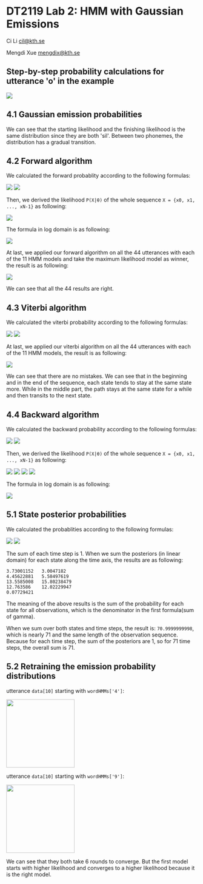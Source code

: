 # DT2119 Lab 2: HMM with Gaussian Emissions

Ci Li cil@kth.se

Mengdi Xue mengdix@kth.se

## Step-by-step probability calculations for utterance 'o' in the example

![](https://github.com/Celiali/Speech-Lab/blob/master/Lab2/figure/stepbystep_calculations.png)

## 4.1 Gaussian emission probabilities

We can see that the starting likelihood and the finishing likelihood is the same distribution since they are both 'sil'. Between two phonemes, the distribution has a gradual transition.

## 4.2 Forward algorithm

We calculated the forward probablity according to the following formulas:

<img src="http://chart.googleapis.com/chart?cht=tx&chl=%20log%5Calpha_%7B0%7D%28j%29%3Dlog%5Cpi_j%2Blog%5Cphi_j%28x_0%29" style="border:none;">

<img src="http://chart.googleapis.com/chart?cht=tx&chl=%20log%5Calpha_%7Bn%7D%28j%29%3Dlog%28%5Csum_%7Bi%7Dexp%28log%5Calpha_%7Bn-1%7D%28i%29%2Blog%20a_%7Bij%7D%29%29%2Blog%5Cphi_j%28x_n%29" style="border:none;">

Then, we derived the likelihood ```P(X|θ)``` of the whole sequence ```X = {x0, x1, ..., xN-1}``` as following:

<img src="http://chart.googleapis.com/chart?cht=tx&chl=%20P%28X%7C%5Ctheta%29%3D%5Csum_%7Bi%3D1%7D%5E%7BM%7D%5Calpha_N%28i%29" style="border:none;">

The formula in log domain is as following:

<img src="http://chart.googleapis.com/chart?cht=tx&chl=%20logP%28X%7C%5Ctheta%29%3Dlog%28%5Csum_%7Bi%3D1%7D%5E%7BM%7Dexp%28log%5Calpha_N%28i%29%29%29" style="border:none;">

At last, we applied our forward algorithm on all the 44 utterances with each of the 11 HMM models and take the maximum likelihood model as winner, the result is as following:

![](https://github.com/Celiali/Speech-Lab/blob/master/Lab2/figure/forward_44with11.png)

We can see that all the 44 results are right.

## 4.3 Viterbi algorithm

We calculated the viterbi probability according to the following formulas:

<img src="http://chart.googleapis.com/chart?cht=tx&chl=%20logV_0%28j%29%3Dlog%5Cpi_j%2Blog%5Cphi_j%28x_0%29" style="border:none;">

<img src="http://chart.googleapis.com/chart?cht=tx&chl=%20logV_n%28j%29%3D%5Cmax_%7Bi%3D0%7D%5E%7BM-1%7D%28logV_%7Bn-1%7D%28i%29%2Bloga_%7Bij%7D%29%2Blog%5Cphi_j%28x_n%29" style="border:none;">

At last, we applied our viterbi algorithm on all the 44 utterances with each of the 11 HMM models, the result is as following:

![](https://github.com/Celiali/Speech-Lab/blob/master/Lab2/figure/viterbi_44with11.png)

We can see that there are no mistakes. We can see that in the beginning and in the end of the sequence, each state tends to stay at the same state more. While in the middle part, the path stays at the same state for a while and then transits to the next state.

## 4.4 Backward algorithm

We calculated the backward probability according to the following formulas:

<img src="http://chart.googleapis.com/chart?cht=tx&chl=%20log%5Cbeta_%7BN-1%7D%28i%29%3D0" style="border:none;">

<img src="http://chart.googleapis.com/chart?cht=tx&chl=%20log%5Cbeta_%7Bn%7D%28i%29%3Dlog%28%5Csum_%7Bj%7Dexp%28log%20a_%7Bij%7D%2Blog%5Cphi_j%28x_%7Bn%2B1%7D%29%2Blog%5Cbeta_%7Bn%2B1%7D%28j%29%29%29" style="border:none;">

Then, we derived the likelihood ```P(X|θ)``` of the whole sequence ```X = {x0, x1, ..., xN-1}``` as following:

<img src="http://chart.googleapis.com/chart?cht=tx&chl=%20%5Cbeta_0%28i%29%3DP%28x_1%2C%20...%2C%20x_%7BN-1%7D%7Cz_0%3Ds_i%2C%20%5Ctheta%29" style="border:none;">

<img src="http://chart.googleapis.com/chart?cht=tx&chl=%20%5Cpi_i%20%3D%20P%28z_0%3Ds_i%29" style="border:none;">

<img src="http://chart.googleapis.com/chart?cht=tx&chl=%20%5Cphi_i%28x_0%29%3DP%28x_0%7Cz_0%3Ds_i%29" style="border:none;">

<img src="http://chart.googleapis.com/chart?cht=tx&chl=%20P%28x_0%2C%20x_1%2C%20...%2C%20x_%7BN-1%7D%2C%20z_0%7C%5Ctheta%29%20%3D%20P%28x_1%2C%20...%2C%20x_%7BN-1%7D%7Cz_0%3Ds_i%2C%20%5Ctheta%29P%28x_0%7Cz_0%3Ds_i%29P%28z_0%3Ds_i%29%3D%5Cbeta_0%28i%29%5Cpi_i%5Cphi_i%28x_0%29" style="border:none;">

The formula in log domain is as following:

<img src="http://chart.googleapis.com/chart?cht=tx&chl=%20P%28X%7C%5Ctheta%29%20%3D%20log%28%5Csum_%7Bi%3D1%7D%5E%7BM%7Dexp%28log%5Cbeta_0%28i%29%2Blog%5Cpi_i%2Blog%5Cphi_i%28x_0%29%29%29" style="border:none;">


## 5.1 State posterior probabilities

We calculated the probablities according to the following formulas:

<img src="http://chart.googleapis.com/chart?cht=tx&chl=%20%5Cmu_j%3D%5Cfrac%7B%5Csum_%7Bn%3D1%7D%5E%7BN%7D%5Cgamma_n%28j%29x_n%7D%7B%5Csum_%7Bn%3D1%7D%5E%7BN%7D%5Cgamma_n%28j%29%7D" style="border:none;">

<img src="http://chart.googleapis.com/chart?cht=tx&chl=%20%5CSigma_j%3D%5Cfrac%7B%5Csum_%7Bn%3D1%7D%5E%7BN%7D%5Cgamma_n%28j%29x_n%20x_n%5ET%7D%7B%5Csum_%7Bn%3D1%7D%5E%7BN%7D%5Cgamma_n%28j%29%7D%20-%20%5Cmu_j%5Cmu_j%5ET" style="border:none;">

The sum of each time step is 1. When we sum the posteriors (in linear domain) for each state along the time axis, the results are as following:

```
3.73001152   3.0047182
4.45622881   5.58497619
13.5585008   15.80238479
12.763586    12.02229947
0.07729421
```

The meaning of the above results is the sum of the probability for each state for all observations, which is the denominator in the first formula(sum of gamma).

When we sum over both states and time steps, the result is: ```70.9999999998```, which is nearly 71 and the same length of the observation sequence. Because for each time step, the sum of the posteriors are 1, so for 71 time steps, the overall sum is 71.

## 5.2 Retraining the emission probability distributions

utterance ```data[10]``` starting with ```wordHMMs['4']```:

<img src="https://github.com/Celiali/Speech-Lab/blob/master/Lab2/figure/4-4.png" width=180/>

utterance ```data[10]``` starting with ```wordHMMs['9']```:

<img src="https://github.com/Celiali/Speech-Lab/blob/master/Lab2/figure/4-9.png" width=180/>

We can see that they both take 6 rounds to converge. But the first model starts with higher likelihood and converges to a higher likelihood because it is the right model.
